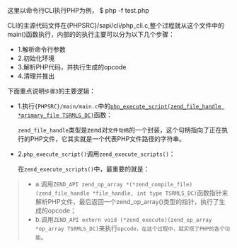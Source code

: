 这里以命令行CLI执行PHP为例，
	$ php -f test.php

CLI的主源代码文件在{PHPSRC}/sapi/cli/php_cli.c,整个过程就从这个文件中的 main()函数执行，内部的的执行主要可以分为以下几个步骤：

* 1.解析命令行参数
* 2.初始化环境
* 3.解析PHP代码，并执行生成的opcode
* 4.清理并推出

下面重点说明`步骤3`的主要逻辑：

* 1.执行`{PHPSRC}/main/main.c`中的[`php_execute_script(zend_file_handle *primary_file TSRMLS_DC)`](https://github.com/php/php-src/blob/master/main/main.c#L2466)函数：
	
	`zend_file_handle`类型是zend对`文件句柄`的一个封装，这个句柄指向了正在执行的PHP文件，它其实就是一个代表PHP文件路径的字符串。
* 2.`php_execute_script()`调用`zend_execute_scripts()`：
		
	在`zend_execute_scripts()`中，最重要的就是：
>* a.调用`ZEND_API zend_op_array *(*zend_compile_file)(zend_file_handle *file_handle, int type TSRMLS_DC)`函数指针来解析PHP文件，最后返回一个zend_op_array()类型的指针，执行了生成的opcode；
>* b.调用`ZEND_API extern void (*zend_execute)(zend_op_array *op_array TSRMLS_DC)`来执行`opcode，在这个过程中，就实现了PHP的各个功能`。
